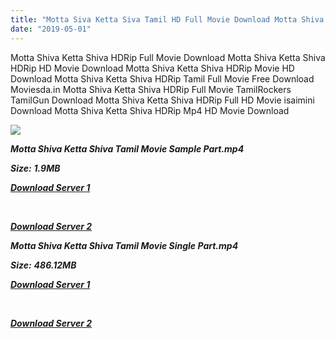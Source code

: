 ```yaml
---
title: "Motta Siva Ketta Siva Tamil HD Full Movie Download Motta Shiva Ketta Shiva Tamil HD Movie Download"
date: "2019-05-01"
---
```


Motta Shiva Ketta Shiva HDRip Full Movie Download Motta Shiva Ketta Shiva HDRip HD Movie Download Motta Shiva Ketta Shiva HDRip Movie HD Download Motta Shiva Ketta Shiva HDRip Tamil Full Movie Free Download Moviesda.in Motta Shiva Ketta Shiva HDRip Full Movie TamilRockers TamilGun Download Motta Shiva Ketta Shiva HDRip Full HD Movie isaimini Download Motta Shiva Ketta Shiva HDRip Mp4 HD Movie Download

![](https://images.moviebuff.com/988932fd-2d94-43d3-a7cf-508b68b88e79?w=1000)

**_Motta Shiva Ketta Shiva Tamil Movie Sample Part.mp4_**

**_Size:_** **_1.9MB_**

**_[Download Server 1](http://s6.uptofiles.net//files/Tamil{1d8d357801e2f4b6710faa3d835097c5c618a0f0fcded2c527300dcab25e4b83}202017{1d8d357801e2f4b6710faa3d835097c5c618a0f0fcded2c527300dcab25e4b83}20Movies/Motta{1d8d357801e2f4b6710faa3d835097c5c618a0f0fcded2c527300dcab25e4b83}20Shiva{1d8d357801e2f4b6710faa3d835097c5c618a0f0fcded2c527300dcab25e4b83}20Ketta{1d8d357801e2f4b6710faa3d835097c5c618a0f0fcded2c527300dcab25e4b83}20Shiva{1d8d357801e2f4b6710faa3d835097c5c618a0f0fcded2c527300dcab25e4b83}20(2017){1d8d357801e2f4b6710faa3d835097c5c618a0f0fcded2c527300dcab25e4b83}20HDRip/Mp4{1d8d357801e2f4b6710faa3d835097c5c618a0f0fcded2c527300dcab25e4b83}20HD{1d8d357801e2f4b6710faa3d835097c5c618a0f0fcded2c527300dcab25e4b83}20(Single{1d8d357801e2f4b6710faa3d835097c5c618a0f0fcded2c527300dcab25e4b83}20Part){1d8d357801e2f4b6710faa3d835097c5c618a0f0fcded2c527300dcab25e4b83}20-{1d8d357801e2f4b6710faa3d835097c5c618a0f0fcded2c527300dcab25e4b83}20(480x320)/Motta{1d8d357801e2f4b6710faa3d835097c5c618a0f0fcded2c527300dcab25e4b83}20Shiva{1d8d357801e2f4b6710faa3d835097c5c618a0f0fcded2c527300dcab25e4b83}20Ketta{1d8d357801e2f4b6710faa3d835097c5c618a0f0fcded2c527300dcab25e4b83}20Shiva{1d8d357801e2f4b6710faa3d835097c5c618a0f0fcded2c527300dcab25e4b83}20(2017){1d8d357801e2f4b6710faa3d835097c5c618a0f0fcded2c527300dcab25e4b83}20Sample{1d8d357801e2f4b6710faa3d835097c5c618a0f0fcded2c527300dcab25e4b83}20(480x320).mp4)_**

**_[  
](http://s6.uptofiles.net//files/Tamil{1d8d357801e2f4b6710faa3d835097c5c618a0f0fcded2c527300dcab25e4b83}202017{1d8d357801e2f4b6710faa3d835097c5c618a0f0fcded2c527300dcab25e4b83}20Movies/Motta{1d8d357801e2f4b6710faa3d835097c5c618a0f0fcded2c527300dcab25e4b83}20Shiva{1d8d357801e2f4b6710faa3d835097c5c618a0f0fcded2c527300dcab25e4b83}20Ketta{1d8d357801e2f4b6710faa3d835097c5c618a0f0fcded2c527300dcab25e4b83}20Shiva{1d8d357801e2f4b6710faa3d835097c5c618a0f0fcded2c527300dcab25e4b83}20(2017){1d8d357801e2f4b6710faa3d835097c5c618a0f0fcded2c527300dcab25e4b83}20HDRip/Mp4{1d8d357801e2f4b6710faa3d835097c5c618a0f0fcded2c527300dcab25e4b83}20HD{1d8d357801e2f4b6710faa3d835097c5c618a0f0fcded2c527300dcab25e4b83}20(Single{1d8d357801e2f4b6710faa3d835097c5c618a0f0fcded2c527300dcab25e4b83}20Part){1d8d357801e2f4b6710faa3d835097c5c618a0f0fcded2c527300dcab25e4b83}20-{1d8d357801e2f4b6710faa3d835097c5c618a0f0fcded2c527300dcab25e4b83}20(480x320)/Motta{1d8d357801e2f4b6710faa3d835097c5c618a0f0fcded2c527300dcab25e4b83}20Shiva{1d8d357801e2f4b6710faa3d835097c5c618a0f0fcded2c527300dcab25e4b83}20Ketta{1d8d357801e2f4b6710faa3d835097c5c618a0f0fcded2c527300dcab25e4b83}20Shiva{1d8d357801e2f4b6710faa3d835097c5c618a0f0fcded2c527300dcab25e4b83}20(2017){1d8d357801e2f4b6710faa3d835097c5c618a0f0fcded2c527300dcab25e4b83}20Sample{1d8d357801e2f4b6710faa3d835097c5c618a0f0fcded2c527300dcab25e4b83}20(480x320).mp4)_**

**_[Download Server 2](http://s6.uptofiles.net//files/Tamil{1d8d357801e2f4b6710faa3d835097c5c618a0f0fcded2c527300dcab25e4b83}202017{1d8d357801e2f4b6710faa3d835097c5c618a0f0fcded2c527300dcab25e4b83}20Movies/Motta{1d8d357801e2f4b6710faa3d835097c5c618a0f0fcded2c527300dcab25e4b83}20Shiva{1d8d357801e2f4b6710faa3d835097c5c618a0f0fcded2c527300dcab25e4b83}20Ketta{1d8d357801e2f4b6710faa3d835097c5c618a0f0fcded2c527300dcab25e4b83}20Shiva{1d8d357801e2f4b6710faa3d835097c5c618a0f0fcded2c527300dcab25e4b83}20(2017){1d8d357801e2f4b6710faa3d835097c5c618a0f0fcded2c527300dcab25e4b83}20HDRip/Mp4{1d8d357801e2f4b6710faa3d835097c5c618a0f0fcded2c527300dcab25e4b83}20HD{1d8d357801e2f4b6710faa3d835097c5c618a0f0fcded2c527300dcab25e4b83}20(Single{1d8d357801e2f4b6710faa3d835097c5c618a0f0fcded2c527300dcab25e4b83}20Part){1d8d357801e2f4b6710faa3d835097c5c618a0f0fcded2c527300dcab25e4b83}20-{1d8d357801e2f4b6710faa3d835097c5c618a0f0fcded2c527300dcab25e4b83}20(480x320)/Motta{1d8d357801e2f4b6710faa3d835097c5c618a0f0fcded2c527300dcab25e4b83}20Shiva{1d8d357801e2f4b6710faa3d835097c5c618a0f0fcded2c527300dcab25e4b83}20Ketta{1d8d357801e2f4b6710faa3d835097c5c618a0f0fcded2c527300dcab25e4b83}20Shiva{1d8d357801e2f4b6710faa3d835097c5c618a0f0fcded2c527300dcab25e4b83}20(2017){1d8d357801e2f4b6710faa3d835097c5c618a0f0fcded2c527300dcab25e4b83}20Sample{1d8d357801e2f4b6710faa3d835097c5c618a0f0fcded2c527300dcab25e4b83}20(480x320).mp4)_**

**_Motta Shiva Ketta Shiva Tamil Movie Single Part.mp4_**

**_Size:_**  **_486.12MB_**

**_[Download Server 1](http://s6.uptofiles.net//files/Tamil{1d8d357801e2f4b6710faa3d835097c5c618a0f0fcded2c527300dcab25e4b83}202017{1d8d357801e2f4b6710faa3d835097c5c618a0f0fcded2c527300dcab25e4b83}20Movies/Motta{1d8d357801e2f4b6710faa3d835097c5c618a0f0fcded2c527300dcab25e4b83}20Shiva{1d8d357801e2f4b6710faa3d835097c5c618a0f0fcded2c527300dcab25e4b83}20Ketta{1d8d357801e2f4b6710faa3d835097c5c618a0f0fcded2c527300dcab25e4b83}20Shiva{1d8d357801e2f4b6710faa3d835097c5c618a0f0fcded2c527300dcab25e4b83}20(2017){1d8d357801e2f4b6710faa3d835097c5c618a0f0fcded2c527300dcab25e4b83}20HDRip/Mp4{1d8d357801e2f4b6710faa3d835097c5c618a0f0fcded2c527300dcab25e4b83}20HD{1d8d357801e2f4b6710faa3d835097c5c618a0f0fcded2c527300dcab25e4b83}20(Single{1d8d357801e2f4b6710faa3d835097c5c618a0f0fcded2c527300dcab25e4b83}20Part){1d8d357801e2f4b6710faa3d835097c5c618a0f0fcded2c527300dcab25e4b83}20-{1d8d357801e2f4b6710faa3d835097c5c618a0f0fcded2c527300dcab25e4b83}20(480x320)/Motta{1d8d357801e2f4b6710faa3d835097c5c618a0f0fcded2c527300dcab25e4b83}20Shiva{1d8d357801e2f4b6710faa3d835097c5c618a0f0fcded2c527300dcab25e4b83}20Ketta{1d8d357801e2f4b6710faa3d835097c5c618a0f0fcded2c527300dcab25e4b83}20Shiva{1d8d357801e2f4b6710faa3d835097c5c618a0f0fcded2c527300dcab25e4b83}20(2017){1d8d357801e2f4b6710faa3d835097c5c618a0f0fcded2c527300dcab25e4b83}20Single{1d8d357801e2f4b6710faa3d835097c5c618a0f0fcded2c527300dcab25e4b83}20Part{1d8d357801e2f4b6710faa3d835097c5c618a0f0fcded2c527300dcab25e4b83}20(480x320).mp4)_**

**_[  
](http://s6.uptofiles.net//files/Tamil{1d8d357801e2f4b6710faa3d835097c5c618a0f0fcded2c527300dcab25e4b83}202017{1d8d357801e2f4b6710faa3d835097c5c618a0f0fcded2c527300dcab25e4b83}20Movies/Motta{1d8d357801e2f4b6710faa3d835097c5c618a0f0fcded2c527300dcab25e4b83}20Shiva{1d8d357801e2f4b6710faa3d835097c5c618a0f0fcded2c527300dcab25e4b83}20Ketta{1d8d357801e2f4b6710faa3d835097c5c618a0f0fcded2c527300dcab25e4b83}20Shiva{1d8d357801e2f4b6710faa3d835097c5c618a0f0fcded2c527300dcab25e4b83}20(2017){1d8d357801e2f4b6710faa3d835097c5c618a0f0fcded2c527300dcab25e4b83}20HDRip/Mp4{1d8d357801e2f4b6710faa3d835097c5c618a0f0fcded2c527300dcab25e4b83}20HD{1d8d357801e2f4b6710faa3d835097c5c618a0f0fcded2c527300dcab25e4b83}20(Single{1d8d357801e2f4b6710faa3d835097c5c618a0f0fcded2c527300dcab25e4b83}20Part){1d8d357801e2f4b6710faa3d835097c5c618a0f0fcded2c527300dcab25e4b83}20-{1d8d357801e2f4b6710faa3d835097c5c618a0f0fcded2c527300dcab25e4b83}20(480x320)/Motta{1d8d357801e2f4b6710faa3d835097c5c618a0f0fcded2c527300dcab25e4b83}20Shiva{1d8d357801e2f4b6710faa3d835097c5c618a0f0fcded2c527300dcab25e4b83}20Ketta{1d8d357801e2f4b6710faa3d835097c5c618a0f0fcded2c527300dcab25e4b83}20Shiva{1d8d357801e2f4b6710faa3d835097c5c618a0f0fcded2c527300dcab25e4b83}20(2017){1d8d357801e2f4b6710faa3d835097c5c618a0f0fcded2c527300dcab25e4b83}20Single{1d8d357801e2f4b6710faa3d835097c5c618a0f0fcded2c527300dcab25e4b83}20Part{1d8d357801e2f4b6710faa3d835097c5c618a0f0fcded2c527300dcab25e4b83}20(480x320).mp4)_**

**_[Download Server 2](http://s6.uptofiles.net//files/Tamil{1d8d357801e2f4b6710faa3d835097c5c618a0f0fcded2c527300dcab25e4b83}202017{1d8d357801e2f4b6710faa3d835097c5c618a0f0fcded2c527300dcab25e4b83}20Movies/Motta{1d8d357801e2f4b6710faa3d835097c5c618a0f0fcded2c527300dcab25e4b83}20Shiva{1d8d357801e2f4b6710faa3d835097c5c618a0f0fcded2c527300dcab25e4b83}20Ketta{1d8d357801e2f4b6710faa3d835097c5c618a0f0fcded2c527300dcab25e4b83}20Shiva{1d8d357801e2f4b6710faa3d835097c5c618a0f0fcded2c527300dcab25e4b83}20(2017){1d8d357801e2f4b6710faa3d835097c5c618a0f0fcded2c527300dcab25e4b83}20HDRip/Mp4{1d8d357801e2f4b6710faa3d835097c5c618a0f0fcded2c527300dcab25e4b83}20HD{1d8d357801e2f4b6710faa3d835097c5c618a0f0fcded2c527300dcab25e4b83}20(Single{1d8d357801e2f4b6710faa3d835097c5c618a0f0fcded2c527300dcab25e4b83}20Part){1d8d357801e2f4b6710faa3d835097c5c618a0f0fcded2c527300dcab25e4b83}20-{1d8d357801e2f4b6710faa3d835097c5c618a0f0fcded2c527300dcab25e4b83}20(480x320)/Motta{1d8d357801e2f4b6710faa3d835097c5c618a0f0fcded2c527300dcab25e4b83}20Shiva{1d8d357801e2f4b6710faa3d835097c5c618a0f0fcded2c527300dcab25e4b83}20Ketta{1d8d357801e2f4b6710faa3d835097c5c618a0f0fcded2c527300dcab25e4b83}20Shiva{1d8d357801e2f4b6710faa3d835097c5c618a0f0fcded2c527300dcab25e4b83}20(2017){1d8d357801e2f4b6710faa3d835097c5c618a0f0fcded2c527300dcab25e4b83}20Single{1d8d357801e2f4b6710faa3d835097c5c618a0f0fcded2c527300dcab25e4b83}20Part{1d8d357801e2f4b6710faa3d835097c5c618a0f0fcded2c527300dcab25e4b83}20(480x320).mp4)_**
